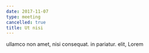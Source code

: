 ```yaml
---
date: 2017-11-07
type: meeting
cancelled: true
title: Ut nisi
---
```

ullamco non amet, nisi consequat. in pariatur. elit, Lorem
